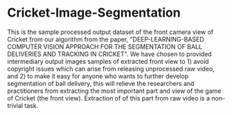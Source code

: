 # Cricket-Image-Segmentation
This is the sample processed output dataset of the front camera view of Cricket from our algorithm from the paper, "DEEP-LEARNING-BASED COMPUTER VISION APPROACH FOR THE SEGMENTATION OF BALL DELIVERIES AND TRACKING IN CRICKET". We have chosen to provided intermediary output images samples of extracted front view to 1) avoid copyright issues which can arise from releasing unprocessed raw video, and 2) to make it easy for anyone who wants to further develop segmentation of ball delivery, this will relieve the researchers and practitioners from extracting the most important part and view of the game of Cricket (the front view). Extraction of of this part from raw video is a non-trivial task.
